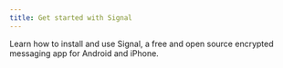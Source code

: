 ```yaml
---
title: Get started with Signal
---
```

Learn how to install and use Signal, a free and open source encrypted messaging app for Android and iPhone.
